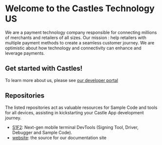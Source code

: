 # Welcome to the Castles Technology US
We are a payment technology company responsible for connecting millions of merchants and retailers of all sizes.
Our mission : help retailers with multiple payment methods to create a seamless customer journey.
We are optimistic about how technology and connectivity can enhance and leverage payments.

## Get started with Castles!

To learn more about us, please see [our developer portal](https://app.gitbook.com/o/6tF7C2qqoJCz0Nn2jAyX/s/xU83Zii4YR74EUjntis5/)

## Repositories

The listed repositories act as valuable resources for Sample Code and tools for all devices, assisting in kickstarting your Castle App development journey.

<!-- alphabetical -->
* [S1F2](https://github.com/castle-tech-testing/devtools): Next-gen mobile terminal DevTools (Signing Tool, Driver, Debugger and Sample Code).
* [website](https://app.gitbook.com/o/6tF7C2qqoJCz0Nn2jAyX/s/xU83Zii4YR74EUjntis5/): the source for our documentation site

